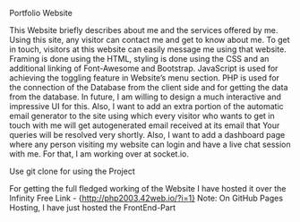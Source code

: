 
Portfolio Website

This Website briefly describes about me and the services offered by me. Using this site, any visitor can contact me and get to know about me. To get in touch, visitors at this website can easily message me using that website. 
Framing is done using the HTML, styling is done using the CSS and an additional linking of Font-Awesome and Bootstrap. JavaScript is used for achieving the toggling feature in Website’s menu section.
PHP is used for the connection of the Database from the client side and for getting the data from the database. 
In future, I am willing to design a much interactive and impressive UI for this. Also, I want to add an extra portion of the automatic email generator to the site using which every visitor who wants to get in touch with me will get autogenerated email received at its email that Your queries will be resolved very shortly. 
Also, I want to add a dashboard page where any person visiting my website can login and have a live chat session with me. For that, I am working over at socket.io.

Use git clone for using the Project

For getting the full fledged working of the Website I have hosted it over the Infinity Free Link - {http://php2003.42web.io/?i=1}
Note: On GitHub Pages Hosting, I have just hosted the FrontEnd-Part
